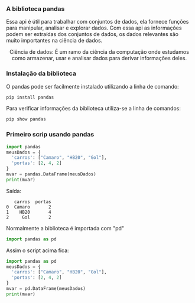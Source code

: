 


### A biblioteca pandas

Essa api é útil para trabalhar com conjuntos de dados, ela fornece funções para manipular, analisar e explorar dados.
Com essa api as informações podem ser extraídas dos conjuntos de dados, os dados relevantes são muito importantes na ciência de dados.
    
<p align="center"> Ciência de dados: É um ramo da ciência da computação onde estudamos como armazenar, usar e analisar dados para derivar informações deles.</p>

### Instalação da biblioteca

O pandas pode ser facilmente instalado utilizando a linha de comando:

```cmd
pip install pandas
```

Para verificar informações da biblioteca utiliza-se a linha de comandos:

```cmd
pip show pandas
```


### Primeiro scrip usando pandas

```python
import pandas
meusDados = {
  'carros': ["Camaro", "HB20", "Gol"],
  'portas': [2, 4, 2]
}
mvar = pandas.DataFrame(meusDados)
print(mvar)
```

Saída:
```
   carros  portas
0  Camaro       2
1    HB20       4
2     Gol       2
```

Normalmente a biblioteca é importada com "pd"

```Python
import pandas as pd
```

Assim o script acima fica:
```python
import pandas as pd
meusDados = {
  'carros': ["Camaro", "HB20", "Gol"],
  'portas': [2, 4, 2]
}
mvar = pd.DataFrame(meusDados)
print(mvar)
```
